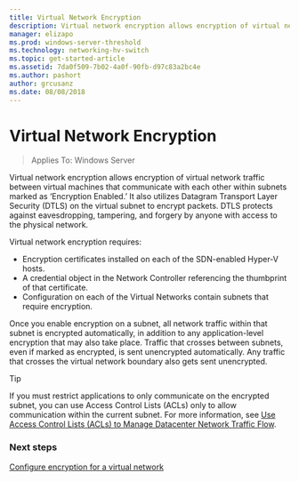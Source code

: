 ```yaml
---
title: Virtual Network Encryption
description: Virtual network encryption allows encryption of virtual network traffic between virtual machines that communicate with each other within subnets marked as ‘Encryption Enabled.’ 
manager: elizapo
ms.prod: windows-server-threshold
ms.technology: networking-hv-switch
ms.topic: get-started-article
ms.assetid: 7da0f509-7b02-4a0f-90fb-d97c83a2bc4e
ms.author: pashort
author: grcusanz
ms.date: 08/08/2018
---
```

# Virtual Network Encryption

>Applies To: Windows Server

Virtual network encryption allows encryption of virtual network traffic between virtual machines that communicate with each other within subnets marked as ‘Encryption Enabled.’ It also utilizes Datagram Transport Layer Security (DTLS) on the virtual subnet to encrypt packets. DTLS protects against eavesdropping, tampering, and forgery by anyone with access to the physical network.

Virtual network encryption requires:
- Encryption certificates installed on each of the SDN-enabled Hyper-V hosts.
- A credential object in the Network Controller referencing the thumbprint of that certificate.
- Configuration on each of the Virtual Networks contain subnets that require encryption.

Once you enable encryption on a subnet, all network traffic within that subnet is encrypted automatically, in addition to any application-level encryption that may also take place.  Traffic that crosses between subnets, even if marked as encrypted, is sent unencrypted automatically. Any traffic that crosses the virtual network boundary also gets sent unencrypted.

>[!TIP]
>If you must restrict applications to only communicate on the encrypted subnet, you can use Access Control Lists (ACLs) only to allow communication within the current subnet. For more information, see [Use Access Control Lists (ACLs) to Manage Datacenter Network Traffic Flow](https://review.docs.microsoft.com/en-us/windows-server/networking/sdn/manage/use-acls-for-traffic-flow).

### Next steps

[Configure encryption for a virtual network](https://review.docs.microsoft.com/en-us/windows-server/networking/sdn/vnet-encryption/sdn-config-vnet-encryption)

